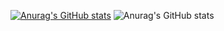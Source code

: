 [![Anurag's GitHub stats](https://github-readme-stats.vercel.app/api?username=HRYX02)](https://github.com/anuraghazra/github-readme-stats)
![Anurag's GitHub stats](https://github-readme-stats.vercel.app/api?username=HRYX02&show_icons=true&theme=radical)
